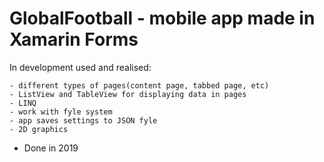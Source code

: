 # GlobalFootball - mobile app made in Xamarin Forms

In development used and realised:
```
- different types of pages(content page, tabbed page, etc)
- ListView and TableView for displaying data in pages
- LINQ
- work with fyle system
- app saves settings to JSON fyle
- 2D graphics
```

- Done in 2019
